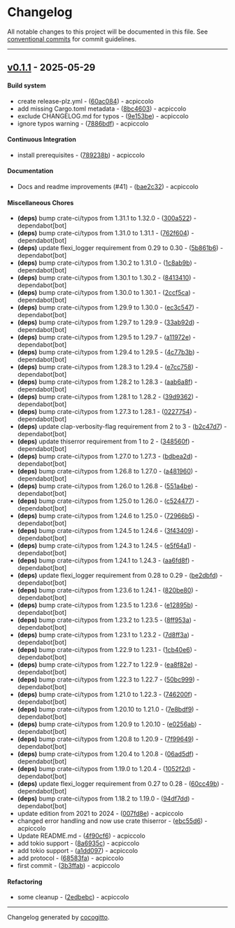 # Changelog
All notable changes to this project will be documented in this file. See [conventional commits](https://www.conventionalcommits.org/) for commit guidelines.

- - -
## [v0.1.1](https://github.com/acpiccolo/Daly-BMS/compare/3b3ffab5d7767bf6788b8c6db532b62e473fa330..v0.1.1) - 2025-05-29
#### Build system
- create release-plz.yml - ([60ac084](https://github.com/acpiccolo/Daly-BMS/commit/60ac084c0753152123114933f787932c6e8f22ff)) - acpiccolo
- add missing Cargo.toml metadata - ([8bc4603](https://github.com/acpiccolo/Daly-BMS/commit/8bc46032542ecd5a3b5347a659b79796f85a9f33)) - acpiccolo
- exclude CHANGELOG.md for typos - ([9e153be](https://github.com/acpiccolo/Daly-BMS/commit/9e153be9ec4cc160025f6ede18ee9e9a3a841bad)) - acpiccolo
- ignore typos warning - ([7886bdf](https://github.com/acpiccolo/Daly-BMS/commit/7886bdfc85d4293ffe9caf749e802f7641732347)) - acpiccolo
#### Continuous Integration
- install prerequisites - ([789238b](https://github.com/acpiccolo/Daly-BMS/commit/789238bb7013d6dcf204a4109f0ba889d97d8a10)) - acpiccolo
#### Documentation
- Docs and readme improvements (#41) - ([bae2c32](https://github.com/acpiccolo/Daly-BMS/commit/bae2c32e3cfd06d40d99437f9a4c7613d4db36ce)) - acpiccolo
#### Miscellaneous Chores
- **(deps)** bump crate-ci/typos from 1.31.1 to 1.32.0 - ([300a522](https://github.com/acpiccolo/Daly-BMS/commit/300a522b7082890832c4cbdb91402ed04b489f42)) - dependabot[bot]
- **(deps)** bump crate-ci/typos from 1.31.0 to 1.31.1 - ([762f604](https://github.com/acpiccolo/Daly-BMS/commit/762f604b415053f9c0d94fc1a34d00da0fbb6e60)) - dependabot[bot]
- **(deps)** update flexi_logger requirement from 0.29 to 0.30 - ([5b861b6](https://github.com/acpiccolo/Daly-BMS/commit/5b861b6b60afe31b8bc16a5ddbc788cf40f2e680)) - dependabot[bot]
- **(deps)** bump crate-ci/typos from 1.30.2 to 1.31.0 - ([1c8ab9b](https://github.com/acpiccolo/Daly-BMS/commit/1c8ab9bcf8921f6fde51dc4035f5a73531d65a0b)) - dependabot[bot]
- **(deps)** bump crate-ci/typos from 1.30.1 to 1.30.2 - ([8413410](https://github.com/acpiccolo/Daly-BMS/commit/841341067adcb85a5e3180736b6e2e4ae392ac65)) - dependabot[bot]
- **(deps)** bump crate-ci/typos from 1.30.0 to 1.30.1 - ([2ccf5ca](https://github.com/acpiccolo/Daly-BMS/commit/2ccf5ca185496d51b720cdb2700d66dc61743c8f)) - dependabot[bot]
- **(deps)** bump crate-ci/typos from 1.29.9 to 1.30.0 - ([ec3c547](https://github.com/acpiccolo/Daly-BMS/commit/ec3c547f793e17a96cdcef341bf698a98832f8ae)) - dependabot[bot]
- **(deps)** bump crate-ci/typos from 1.29.7 to 1.29.9 - ([33ab92d](https://github.com/acpiccolo/Daly-BMS/commit/33ab92dd2620aecd48da563e58feb14456f4baf2)) - dependabot[bot]
- **(deps)** bump crate-ci/typos from 1.29.5 to 1.29.7 - ([a11972e](https://github.com/acpiccolo/Daly-BMS/commit/a11972eccb06ba31dfdaff1213d520e2c8f69a94)) - dependabot[bot]
- **(deps)** bump crate-ci/typos from 1.29.4 to 1.29.5 - ([4c77b3b](https://github.com/acpiccolo/Daly-BMS/commit/4c77b3bbbe8d86d477278fa9fc58695e17f0ad4a)) - dependabot[bot]
- **(deps)** bump crate-ci/typos from 1.28.3 to 1.29.4 - ([e7cc758](https://github.com/acpiccolo/Daly-BMS/commit/e7cc758136afd67bd4eee1834ec68835e1bbdc02)) - dependabot[bot]
- **(deps)** bump crate-ci/typos from 1.28.2 to 1.28.3 - ([aab6a8f](https://github.com/acpiccolo/Daly-BMS/commit/aab6a8fafc27a4d313b0ef9c1c5227443fa7a6b5)) - dependabot[bot]
- **(deps)** bump crate-ci/typos from 1.28.1 to 1.28.2 - ([39d9362](https://github.com/acpiccolo/Daly-BMS/commit/39d936271bc83caad4997ef8539d0b27fa9c76ae)) - dependabot[bot]
- **(deps)** bump crate-ci/typos from 1.27.3 to 1.28.1 - ([0227754](https://github.com/acpiccolo/Daly-BMS/commit/022775445604bb1bac52f5fea8b051020f67123f)) - dependabot[bot]
- **(deps)** update clap-verbosity-flag requirement from 2 to 3 - ([b2c47d7](https://github.com/acpiccolo/Daly-BMS/commit/b2c47d730ea816a991315aa6ee739bb862d3c6b8)) - dependabot[bot]
- **(deps)** update thiserror requirement from 1 to 2 - ([348560f](https://github.com/acpiccolo/Daly-BMS/commit/348560f89be9f9b75992ef6611e65a420c9800af)) - dependabot[bot]
- **(deps)** bump crate-ci/typos from 1.27.0 to 1.27.3 - ([bdbea2d](https://github.com/acpiccolo/Daly-BMS/commit/bdbea2d702c89e15e34f5de1b1549fd315521459)) - dependabot[bot]
- **(deps)** bump crate-ci/typos from 1.26.8 to 1.27.0 - ([a481960](https://github.com/acpiccolo/Daly-BMS/commit/a4819600bd15e3970538b5741da2813ff12042ce)) - dependabot[bot]
- **(deps)** bump crate-ci/typos from 1.26.0 to 1.26.8 - ([551a4be](https://github.com/acpiccolo/Daly-BMS/commit/551a4be83a9a94d35d741cdfa969e22d72bad53d)) - dependabot[bot]
- **(deps)** bump crate-ci/typos from 1.25.0 to 1.26.0 - ([c524477](https://github.com/acpiccolo/Daly-BMS/commit/c524477954268834b287f517bb0f8da4b56d2185)) - dependabot[bot]
- **(deps)** bump crate-ci/typos from 1.24.6 to 1.25.0 - ([72966b5](https://github.com/acpiccolo/Daly-BMS/commit/72966b5f828fddb27f2fe8da822a0144212ab25a)) - dependabot[bot]
- **(deps)** bump crate-ci/typos from 1.24.5 to 1.24.6 - ([3f43409](https://github.com/acpiccolo/Daly-BMS/commit/3f434096f7b5907a8f0fd0d53a06ba4d8be3c54c)) - dependabot[bot]
- **(deps)** bump crate-ci/typos from 1.24.3 to 1.24.5 - ([e5f64a1](https://github.com/acpiccolo/Daly-BMS/commit/e5f64a130dc8198b691d00174602f88d40beecef)) - dependabot[bot]
- **(deps)** bump crate-ci/typos from 1.24.1 to 1.24.3 - ([aa6fd8f](https://github.com/acpiccolo/Daly-BMS/commit/aa6fd8f7e0ecbcf6d1c8b977709cef7551cb6028)) - dependabot[bot]
- **(deps)** update flexi_logger requirement from 0.28 to 0.29 - ([be2dbfd](https://github.com/acpiccolo/Daly-BMS/commit/be2dbfd2862d53fd55e53b27e7366b182203b302)) - dependabot[bot]
- **(deps)** bump crate-ci/typos from 1.23.6 to 1.24.1 - ([820be80](https://github.com/acpiccolo/Daly-BMS/commit/820be80ec6bb789a913393dc420a9c7d360dee58)) - dependabot[bot]
- **(deps)** bump crate-ci/typos from 1.23.5 to 1.23.6 - ([e12895b](https://github.com/acpiccolo/Daly-BMS/commit/e12895b7a856c9e2391a43666713e4c7755585e6)) - dependabot[bot]
- **(deps)** bump crate-ci/typos from 1.23.2 to 1.23.5 - ([8ff953a](https://github.com/acpiccolo/Daly-BMS/commit/8ff953a4e9c4186162d62a8c52a1d2dbfdb9ea40)) - dependabot[bot]
- **(deps)** bump crate-ci/typos from 1.23.1 to 1.23.2 - ([7d8ff3a](https://github.com/acpiccolo/Daly-BMS/commit/7d8ff3a62dcd2bafe9f54b5408567f1b7e3a1c92)) - dependabot[bot]
- **(deps)** bump crate-ci/typos from 1.22.9 to 1.23.1 - ([1cb40e6](https://github.com/acpiccolo/Daly-BMS/commit/1cb40e63eecd5af17b9d04cf0f606cb12a4b99ab)) - dependabot[bot]
- **(deps)** bump crate-ci/typos from 1.22.7 to 1.22.9 - ([ea8f82e](https://github.com/acpiccolo/Daly-BMS/commit/ea8f82eb793096117abbfe221631a55d5864c7cb)) - dependabot[bot]
- **(deps)** bump crate-ci/typos from 1.22.3 to 1.22.7 - ([50bc999](https://github.com/acpiccolo/Daly-BMS/commit/50bc9990bebe8166da4d04f3d16d98b2ee5d1b51)) - dependabot[bot]
- **(deps)** bump crate-ci/typos from 1.21.0 to 1.22.3 - ([746200f](https://github.com/acpiccolo/Daly-BMS/commit/746200ff4009eb50e12c3b2bd88723b223207377)) - dependabot[bot]
- **(deps)** bump crate-ci/typos from 1.20.10 to 1.21.0 - ([7e8bdf9](https://github.com/acpiccolo/Daly-BMS/commit/7e8bdf9d79670b93fc831dc9b062731fbd43782a)) - dependabot[bot]
- **(deps)** bump crate-ci/typos from 1.20.9 to 1.20.10 - ([e0256ab](https://github.com/acpiccolo/Daly-BMS/commit/e0256abc66a92b4642395c88694e7a5b2f3782cb)) - dependabot[bot]
- **(deps)** bump crate-ci/typos from 1.20.8 to 1.20.9 - ([7f99649](https://github.com/acpiccolo/Daly-BMS/commit/7f99649662e18c82c8794ee96fa19ebe4ef321ef)) - dependabot[bot]
- **(deps)** bump crate-ci/typos from 1.20.4 to 1.20.8 - ([06ad5df](https://github.com/acpiccolo/Daly-BMS/commit/06ad5dfc2fc1face8b3c9ab83a6d6f7858adf6dd)) - dependabot[bot]
- **(deps)** bump crate-ci/typos from 1.19.0 to 1.20.4 - ([1052f2d](https://github.com/acpiccolo/Daly-BMS/commit/1052f2d180f428c3732d1552cfbdea52bc6a8dcf)) - dependabot[bot]
- **(deps)** update flexi_logger requirement from 0.27 to 0.28 - ([60cc49b](https://github.com/acpiccolo/Daly-BMS/commit/60cc49bbce85baae3867a0d31449cb82d7e3e8e0)) - dependabot[bot]
- **(deps)** bump crate-ci/typos from 1.18.2 to 1.19.0 - ([94df7dd](https://github.com/acpiccolo/Daly-BMS/commit/94df7dd87ba3516c42ba8fc269d9fc9ce226db37)) - dependabot[bot]
- update edition from 2021 to 2024 - ([007fd8e](https://github.com/acpiccolo/Daly-BMS/commit/007fd8e18147d889c2495c48b67ab5162dcac54f)) - acpiccolo
- changed error handling and now use crate thiserror - ([ebc55d6](https://github.com/acpiccolo/Daly-BMS/commit/ebc55d63991f7c9c7857097c9e3f65e6719fabbb)) - acpiccolo
- Update README.md - ([4f90cf6](https://github.com/acpiccolo/Daly-BMS/commit/4f90cf63bc03625a8f9e9a4786bfbfe97016c4da)) - acpiccolo
- add tokio support - ([8a6935c](https://github.com/acpiccolo/Daly-BMS/commit/8a6935c2bd1d987902d72454408a45b4c40807d6)) - acpiccolo
- add tokio support - ([a1dd097](https://github.com/acpiccolo/Daly-BMS/commit/a1dd0977a1af8287c0f640306b1c9d4f2a7177cc)) - acpiccolo
- add protocol - ([68583fa](https://github.com/acpiccolo/Daly-BMS/commit/68583fa19ab41693bb295bbad680df84a441d215)) - acpiccolo
- first commit - ([3b3ffab](https://github.com/acpiccolo/Daly-BMS/commit/3b3ffab5d7767bf6788b8c6db532b62e473fa330)) - acpiccolo
#### Refactoring
- some cleanup - ([2edbebc](https://github.com/acpiccolo/Daly-BMS/commit/2edbebccc4967e5853f432a64a082a371942b3e1)) - acpiccolo

- - -

Changelog generated by [cocogitto](https://github.com/cocogitto/cocogitto).